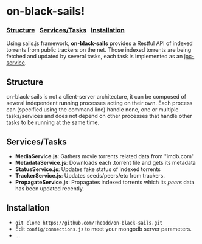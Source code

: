 on-black-sails!
===========
### [Structure](#structure) &nbsp; [Services/Tasks](#servicestasks) &nbsp; [Installation](#installation)

Using sails.js framework, **on-black-sails** provides a Restful API of indexed torrents from public trackers on the net. Those indexed torrents are being fetched and updated by several tasks, each task is implemented as an [ipc-service](https://github.com/Theadd/ipc-service).

## Structure
on-black-sails is not a client-server architecture, it can be composed of several independent running processes acting on their own. Each process can (specified using the command line) handle none, one or multiple tasks/services and does not depend on other processes that handle other tasks to be running at the same time.

## Services/Tasks
* **MediaService.js**: Gathers movie torrents related data from "imdb.com"
* **MetadataService.js**: Downloads each .torrent file and gets its metadata
* **StatusService.js**: Updates fake status of indexed torrents
* **TrackerService.js**: Updates seeds/peers/etc from trackers.
* **PropagateService.js**: Propagates indexed torrents which its *peers* data has been updated recently.

## Installation
* `git clone https://github.com/Theadd/on-black-sails.git`
* Edit `config/connections.js` to meet your mongodb server parameters.
* ...
